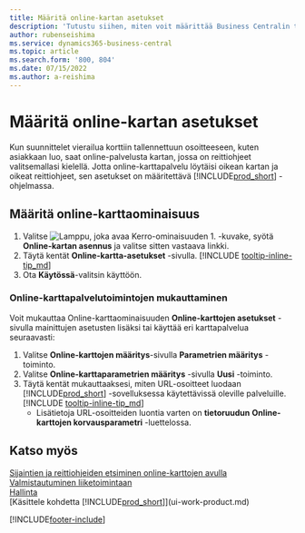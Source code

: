 ```yaml
---
title: Määritä online-kartan asetukset
description: 'Tutustu siihen, miten voit määrittää Business Centralin tarjoamaan reittiohjeita ja sijaintitietoja online-karttapalvelun avulla.'
author: rubenseishima
ms.service: dynamics365-business-central
ms.topic: article
ms.search.form: '800, 804'
ms.date: 07/15/2022
ms.author: a-reishima
---
```

# <a name="set-up-online-maps"></a>Määritä online-kartan asetukset

Kun suunnittelet vierailua korttiin tallennettuun osoitteeseen, kuten asiakkaan luo, saat online-palvelusta kartan, jossa on reittiohjeet valitsemallasi kielellä. Jotta online-karttapalvelu löytäisi oikean kartan ja oikeat reittiohjeet, sen asetukset on määritettävä [!INCLUDE[prod_short](includes/prod_short.md)] -ohjelmassa.

## <a name="set-up-the-online-map-feature"></a>Määritä online-karttaominaisuus

1. Valitse ![Lamppu, joka avaa Kerro-ominaisuuden 1.](media/ui-search/search_small.png "Kerro, mitä haluat tehdä") -kuvake, syötä **Online-kartan asennus** ja valitse sitten vastaava linkki.
2. Täytä kentät **Online-kartta-asetukset** -sivulla. [!INCLUDE [tooltip-inline-tip_md](includes/tooltip-inline-tip_md.md)]
3. Ota **Käytössä**-valitsin käyttöön.

### <a name="customize-the-online-map-provider-features"></a>Online-karttapalvelutoimintojen mukauttaminen

Voit mukauttaa Online-karttaominaisuuden **Online-karttojen asetukset** -sivulla mainittujen asetusten lisäksi tai käyttää eri karttapalvelua seuraavasti:

1. Valitse **Online-karttojen määritys**-sivulla **Parametrien määritys** -toiminto.
2. Valitse **Online-karttaparametrien määritys** -sivulla **Uusi** -toiminto.
3. Täytä kentät mukauttaaksesi, miten URL-osoitteet luodaan [!INCLUDE[prod_short](includes/prod_short.md)] -sovelluksessa käytettävissä oleville palveluille. [!INCLUDE [tooltip-inline-tip_md](includes/tooltip-inline-tip_md.md)]
   * Lisätietoja URL-osoitteiden luontia varten on **tietoruudun** **Online-karttojen korvausparametri** -luettelossa.

## <a name="see-also"></a>Katso myös

[Sijaintien ja reittiohjeiden etsiminen online-karttojen avulla](across-online-maps.md)  
[Valmistautuminen liiketoimintaan](ui-get-ready-business.md)  
[Hallinta](admin-setup-and-administration.md)  
[Käsittele kohdetta [!INCLUDE[prod_short](includes/prod_short.md)]](ui-work-product.md)  

[!INCLUDE[footer-include](includes/footer-banner.md)]
